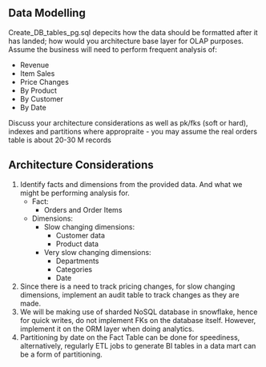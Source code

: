 ## Data Modelling

Create_DB_tables_pg.sql depecits how the data should be formatted after it has landed; how would you architecture base layer for OLAP purposes.
Assume the business will need to perform frequent analysis of:
- Revenue
- Item Sales
- Price Changes
- By Product
- By Customer
- By Date

Discuss your architecture considerations as well as pk/fks (soft or hard), indexes and partitions where appropraite - you may assume the real orders table is about 20-30 M records

## Architecture Considerations

1. Identify facts and dimensions from the provided data. And what we might be performing analysis for.
    - Fact:
        - Orders and Order Items
    - Dimensions:
        - Slow changing dimensions:
            - Customer data
            - Product data
        - Very slow changing dimensions:
            - Departments
            - Categories
            - Date
2. Since there is a need to track pricing changes, for slow changing dimensions, implement an audit table to track changes as they are made.
3. We will be making use of sharded NoSQL database in snowflake, hence for quick writes, do not implement FKs on the database itself. However, implement it on the ORM layer when doing analytics.
4. Partitioning by date on the Fact Table can be done for speediness, alternatively, regularly ETL jobs to generate BI tables in a data mart can be a form of partitioning.
